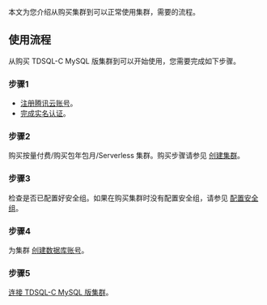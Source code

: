 本文为您介绍从购买集群到可以正常使用集群，需要的流程。

## 使用流程
从购买 TDSQL-C MySQL 版集群到可以开始使用，您需要完成如下步骤。

### 步骤1
- [注册腾讯云账号](https://www.tencentcloud.com/document/product/1098/50173)。
- [完成实名认证](https://www.tencentcloud.com/document/product/1098/50172)。

### 步骤2
购买按量付费/购买包年包月/Serverless 集群。购买步骤请参见 [创建集群](https://www.tencentcloud.com/document/product/1098/52634)。

### 步骤3
检查是否已配置好安全组。如果在购买集群时没有配置安全组，请参见 [配置安全组](https://www.tencentcloud.com/document/product/1098/52007)。

### 步骤4
为集群 [创建数据库账号](https://www.tencentcloud.com/document/product/1098/44612)。

### 步骤5
[连接 TDSQL-C MySQL 版集群](https://www.tencentcloud.com/document/product/1098/51980)。
